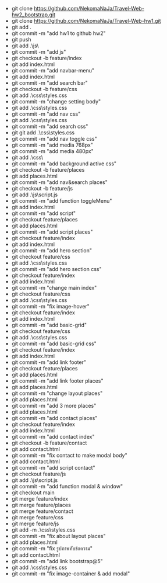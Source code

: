 - git clone https://github.com/NekomaNaJa/Travel-Web-hw2_bootstrap.git
- git clone https://github.com/NekomaNaJa/Travel-Web-hw1.git
- git add .
- git commit -m "add hw1 to github hw2"
- git push
- git add .\js\ 
- git commit -m "add js"
- git checkout -b feature/index
- git add index.html
- git commit -m "add navbar-menu"
- git add index.html
- git commit -m "add search bar"
- git checkout -b feature/css
- git add .\css\styles.css
- git commit -m "change setting body"
- git add .\css\styles.css
- git commit -m "add nav css"
- git add .\css\styles.css
- git commit -m "add search css"
- git git add .\css\styles.css
- git commit -m "add nav toggle css"
- git commit -m "add media 768px"
- git commit -m "add media 480px"
- git add .\css\
- git commit -m "add background active css"
- git checkout -b feature/places
- git add places.html
- git commit -m "add nav&search places"
- git checkout -b feature/js
- git add .\js\script.js
- git commit -m "add function toggleMenu"
- git add index.html
- git commit -m "add script"
- git checkout feature/places
- git add places.html
- git commit -m "add script places"
- git checkout feature/index
- git add index.html
- git commit -m "add hero section"
- git checkout feature/css
- git add .\css\styles.css
- git commit -m "add hero section css"
- git checkout feature/index
- git add index.html
- git commit -m "change main index"
- git checkout feature/css
- git add .\css\styles.css
- git commit -m "fix image-hover"
- git checkout feature/index
- git add index.html
- git commit -m "add basic-grid"
- git checkout feature/css
- git add .\css\styles.css
- git commit -m "add basic-grid css"
- git checkout feature/index
- git add index.html
- git commit -m "add link footer"
- git checkout feature/places
- git add places.html
- git commit -m "add link footer places"
- git add places.html
- git commit -m "change layout places"
- git add places.html
- git commit -m "add 3 more places"
- git add places.html
- git commit -m "add contact places"
- git checkout feature/index
- git add index.html
- git commit -m "add contact index"
- git checkout -b feature/contact
- git add contact.html
- git commit -m "fix contact to make modal body"
- git add contact.html
- git commit -m "add script contact"
- git checkout feature/js
- git add .\js\script.js
- git commit -m "add function modal & window"
- git checkout main
- git merge feature/index
- git merge feature/places
- git merge feature/contact
- git merge feature/css
- git merge feature/js
- git add -m .\css\styles.css
- git commit -m "fix about layout places"
- git add places.html
- git commit -m "fix รูปภาพทับข้อความ"
- git add contact.html
- git commit -m "add link bootstrap@5"
- git add .\css\styles.css
- git commit -m "fix image-container & add modal"
